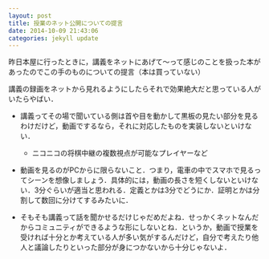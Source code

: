 ```yaml
---
layout: post
title: 授業のネット公開についての提言
date: 2014-10-09 21:43:06
categories: jekyll update
---
```

昨日本屋に行ったときに，講義をネットにあげて～って感じのことを扱った本があったのでこの手のものについての提言（本は買っていない）

講義の録画をネットから見れるようにしたらそれで効果絶大だと思っている人がいたらやばい．

- 講義ってその場で聞いている側は首や目を動かして黒板の見たい部分を見るわけだけど，動画でするなら，それに対応したものを実装しないといけない．
  - ニコニコの将棋中継の複数視点が可能なプレイヤーなど

- 動画を見るのがPCからに限らないこと．つまり，電車の中でスマホで見るってシーンを想像しましょう．具体的には，動画の長さを短くしないといけない．3分ぐらいが適当と思われる．定義とかは3分でどうにか．証明とかは分割して数回に分けてするみたいに．

- そもそも講義って話を聞かせるだけじゃだめだよね．せっかくネットなんだからコミュニティができるような形にしないとね．というか，動画で授業を受ければ十分とか考えている人が多い気がするんだけど，自分で考えたり他人と議論したりといった部分が身につかないから十分じゃないよ．
